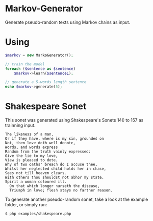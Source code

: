Markov-Generator
===============

Generate pseudo-random texts using Markov chains as input.

# Using
```php
$markov = new MarkoGenerator();

// train the model
foreach ($sentence as $sentence)
    $markov->learn($sentence1);

// generate a 5-words length sentence
echo $markov->generate(5);
```

# Shakespeare Sonet
This sonet was generated using Shakespeare's Sonets 140 to 157 as trainning input.

    The likeness of a man,
    Or if they have, where is my sin, grounded on
    Not, then love doth well denote,
    Words, and words express
    Random from the truth vainly expressed:
    Give the lie to my love,
    View is pleased to dote.
    Why of two oaths' breach do I accuse thee,
    Whilst her neglected child holds her in chase,
    Sees not till heaven clears.
    With others thou shouldst not abhor my state.
    Spirit a woman coloured ill.
      On that which longer nurseth the disease,
      Triumph in love; flesh stays no farther reason.

To generate another pseudo-random sonet, take a look at the example folder, or simply run:
```sh
$ php examples/shakespeare.php
```
